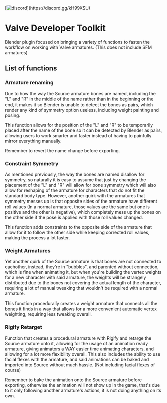 [![discord](https://img.shields.io/discord/693987167210438656.svg?style=flat&label=Discord&logo=discord&color=7289DA&json?)](https://discord.gg/kH99XSU)

# Valve Developer Toolkit
Blender plugin focused on bringing a variety of functions to fasten the workflow on working with Valve armatures. (This does not include SFM armatures)

## List of functions

### Armature renaming
Due to how the way the Source armature bones are named, including the "L" and "R" in the middle of the name rather than in the beginning or the end, it makes it so Blender is unable to detect the bones as pairs, which render any kind of symmetry option useless, including weight painting and posing.

This function allows for the position of the "L" and "R" to be temporarily placed after the name of the bone so it can be detected by Blender as pairs, allowing users to work smarter and faster instead of having to painfully mirror everything manually.

Remember to revert the name change before exporting.

### Constraint Symmetry
As mentioned previously, the way the bones are named disallow for symmetry, so naturally it is easy to assume that just by changing the placement of the "L" and "R" will allow for bone symmetry which will also allow for reshaping of the armature for characters that do not fit the standard body type. However, another quirk with the armatures that symmetry messes up is that opposite sides of the armature have different roll values (In a normal armature, those values are the same but one is positive and the other is negative), which completely mess up the bones on the other side if the pose is applied with those roll values changed.

This function adds constraints to the opposite side of the armature that allow for it to follow the other side while keeping corrected roll values, making the process a lot faster.

### Weight Armatures
Yet another quirk of the Source armature is that bones are not connected to eachother, instead, they're in "bubbles", and parented without connection, which is fine when animating it, but when you're building the vertex weights for a new character with said armature, the weights will be strangely distributed due to the bones not covering the actual length of the character, requiring a lot of manual tweaking that wouldn't be required with a normal armature.

This function procedurally creates a weight armature that connects all the bones it finds in a way that allows for a more convenient automatic vertex weighting, requiring less tweaking overall.

### Rigify Retarget
Function that creates a procedural armature with Rigify and retarge the Source armature onto it, allowing for the usage of an animation ready armature, giving animators a WAY easier time animating characters, and allowing for a lot more flexibility overall. This also includes the ability to use facial flexes with the armature, and said animations can be baked and imported into Source without much hassle. (Not including facial flexes of course)

Remember to bake the animation onto the Source armature before exporting, otherwise the animation will not show up in the game, that's due to it only following another armature's actions, it is not doing anything on its own.
